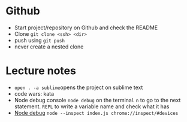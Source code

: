 # Github

- Start project/repository on Github and check the README
- Clone
  `git clone <ssh> <dir>`
- push using `git push`
- never create a nested clone

# Lecture notes

- `open . -a sublime`opens the project on sublime text
- code wars: kata
- Node debug console
  `node debug` on the terminal. `n` to go to the next statement. `REPL` to write a variable name and check what it has
- [Node debug](https://stackoverflow.com/questions/41398970/can-i-get-node-inspect-to-open-chrome-automatically)
      `node --inspect index.js
      chrome://inspect/#devices`
